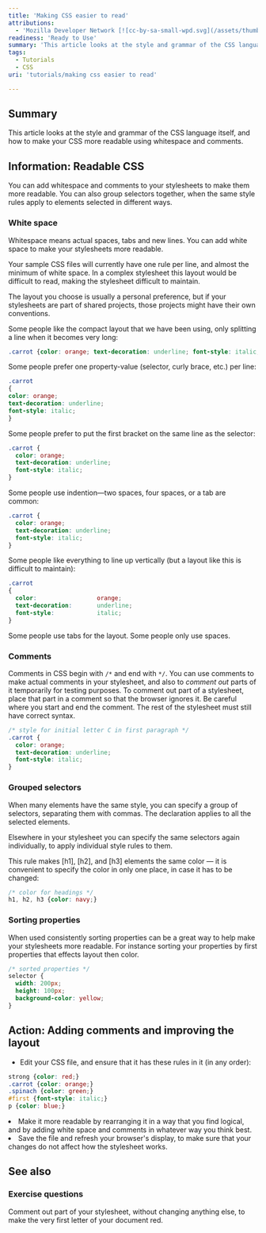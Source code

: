 ```yaml
---
title: 'Making CSS easier to read'
attributions:
  - 'Mozilla Developer Network [![cc-by-sa-small-wpd.svg](/assets/thumb/8/8c/cc-by-sa-small-wpd.svg/120px-cc-by-sa-small-wpd.svg.png)](http://creativecommons.org/licenses/by-sa/3.0/us/).'
readiness: 'Ready to Use'
summary: 'This article looks at the style and grammar of the CSS language itself, and how to make your CSS more readable using whitespace and comments.'
tags:
  - Tutorials
  - CSS
uri: 'tutorials/making css easier to read'

---
```

## Summary

This article looks at the style and grammar of the CSS language itself, and how to make your CSS more readable using whitespace and comments.

## Information: Readable CSS

You can add whitespace and comments to your stylesheets to make them more readable. You can also group selectors together, when the same style rules apply to elements selected in different ways.

### White space

Whitespace means actual spaces, tabs and new lines. You can add white space to make your stylesheets more readable.

Your sample CSS files will currently have one rule per line, and almost the minimum of white space. In a complex stylesheet this layout would be difficult to read, making the stylesheet difficult to maintain.

The layout you choose is usually a personal preference, but if your stylesheets are part of shared projects, those projects might have their own conventions.

Some people like the compact layout that we have been using, only splitting a line when it becomes very long:

``` css
.carrot {color: orange; text-decoration: underline; font-style: italic;}
```

 Some people prefer one property-value (selector, curly brace, etc.) per line:

``` css
.carrot
{
color: orange;
text-decoration: underline;
font-style: italic;
}
```

 Some people prefer to put the first bracket on the same line as the selector:

``` css
.carrot {
  color: orange;
  text-decoration: underline;
  font-style: italic;
}
```

 Some people use indention—two spaces, four spaces, or a tab are common:

``` css
.carrot {
  color: orange;
  text-decoration: underline;
  font-style: italic;
}
```

 Some people like everything to line up vertically (but a layout like this is difficult to maintain):

``` css
.carrot
{
  color:                 orange;
  text-decoration:       underline;
  font-style:            italic;
}
```

 Some people use tabs for the layout. Some people only use spaces.

### Comments

Comments in CSS begin with `/*` and end with `*/`. You can use comments to make actual comments in your stylesheet, and also to *comment out* parts of it temporarily for testing purposes. To comment out part of a stylesheet, place that part in a comment so that the browser ignores it. Be careful where you start and end the comment. The rest of the stylesheet must still have correct syntax.

``` css
/* style for initial letter C in first paragraph */
.carrot {
  color: orange;
  text-decoration: underline;
  font-style: italic;
}
```

### Grouped selectors

When many elements have the same style, you can specify a group of selectors, separating them with commas. The declaration applies to all the selected elements.

Elsewhere in your stylesheet you can specify the same selectors again individually, to apply individual style rules to them.

This rule makes [h1], [h2], and [h3] elements the same color — it is convenient to specify the color in only one place, in case it has to be changed:

``` css
/* color for headings */
h1, h2, h3 {color: navy;}
```

### Sorting properties

When used consistently sorting properties can be a great way to help make your stylesheets more readable. For instance sorting your properties by first properties that effects layout then color.

``` css
/* sorted properties */
selector {
  width: 200px;
  height: 100px;
  background-color: yellow;
}
```

## Action: Adding comments and improving the layout

-   Edit your CSS file, and ensure that it has these rules in it (in any order):

``` css
strong {color: red;}
.carrot {color: orange;}
.spinach {color: green;}
#first {font-style: italic;}
p {color: blue;}
```

<li>
Make it more readable by rearranging it in a way that you find logical, and by adding white space and comments in whatever way you think best.

</li>
<li>
Save the file and refresh your browser's display, to make sure that your changes do not affect how the stylesheet works.

</li>

## See also

### Exercise questions

Comment out part of your stylesheet, without changing anything else, to make the very first letter of your document red.
